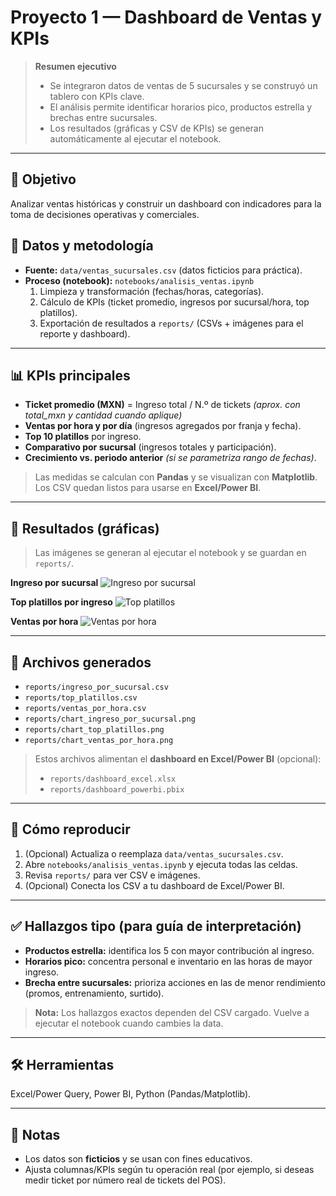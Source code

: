 # Proyecto 1 — Dashboard de Ventas y KPIs

> **Resumen ejecutivo**
> - Se integraron datos de ventas de 5 sucursales y se construyó un tablero con KPIs clave.
> - El análisis permite identificar horarios pico, productos estrella y brechas entre sucursales.
> - Los resultados (gráficas y CSV de KPIs) se generan automáticamente al ejecutar el notebook.

---

## 🎯 Objetivo
Analizar ventas históricas y construir un dashboard con indicadores para la toma de decisiones operativas y comerciales.

## 🧪 Datos y metodología
- **Fuente:** `data/ventas_sucursales.csv` (datos ficticios para práctica).
- **Proceso (notebook):** `notebooks/analisis_ventas.ipynb`
  1) Limpieza y transformación (fechas/horas, categorías).  
  2) Cálculo de KPIs (ticket promedio, ingresos por sucursal/hora, top platillos).  
  3) Exportación de resultados a `reports/` (CSVs + imágenes para el reporte y dashboard).

---

## 📊 KPIs principales
- **Ticket promedio (MXN)** = Ingreso total / N.º de tickets *(aprox. con total_mxn y cantidad cuando aplique)*  
- **Ventas por hora y por día** (ingresos agregados por franja y fecha).  
- **Top 10 platillos** por ingreso.  
- **Comparativo por sucursal** (ingresos totales y participación).  
- **Crecimiento vs. periodo anterior** *(si se parametriza rango de fechas)*.

> Las medidas se calculan con **Pandas** y se visualizan con **Matplotlib**. Los CSV quedan listos para usarse en **Excel/Power BI**.

---

## 🧾 Resultados (gráficas)
> Las imágenes se generan al ejecutar el notebook y se guardan en `reports/`.

**Ingreso por sucursal**
![Ingreso por sucursal](reports/chart_ingreso_por_sucursal.png)

**Top platillos por ingreso**
![Top platillos](reports/chart_top_platillos.png)

**Ventas por hora**
![Ventas por hora](reports/chart_ventas_por_hora.png)

---

## 📂 Archivos generados
- `reports/ingreso_por_sucursal.csv`  
- `reports/top_platillos.csv`  
- `reports/ventas_por_hora.csv`  
- `reports/chart_ingreso_por_sucursal.png`  
- `reports/chart_top_platillos.png`  
- `reports/chart_ventas_por_hora.png`

> Estos archivos alimentan el **dashboard en Excel/Power BI** (opcional):
> - `reports/dashboard_excel.xlsx`  
> - `reports/dashboard_powerbi.pbix`

---

## 🚀 Cómo reproducir
1. (Opcional) Actualiza o reemplaza `data/ventas_sucursales.csv`.  
2. Abre `notebooks/analisis_ventas.ipynb` y ejecuta todas las celdas.  
3. Revisa `reports/` para ver CSV e imágenes.  
4. (Opcional) Conecta los CSV a tu dashboard de Excel/Power BI.

---

## ✅ Hallazgos tipo (para guía de interpretación)
- **Productos estrella:** identifica los 5 con mayor contribución al ingreso.  
- **Horarios pico:** concentra personal e inventario en las horas de mayor ingreso.  
- **Brecha entre sucursales:** prioriza acciones en las de menor rendimiento (promos, entrenamiento, surtido).  

> **Nota:** Los hallazgos exactos dependen del CSV cargado. Vuelve a ejecutar el notebook cuando cambies la data.

---

## 🛠 Herramientas
Excel/Power Query, Power BI, Python (Pandas/Matplotlib).

---

## 📝 Notas
- Los datos son **ficticios** y se usan con fines educativos.  
- Ajusta columnas/KPIs según tu operación real (por ejemplo, si deseas medir ticket por número real de tickets del POS).

